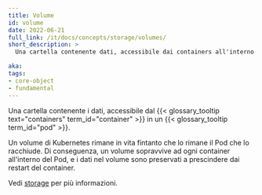```yaml
---
title: Volume
id: volume
date: 2022-06-21
full_link: /it/docs/concepts/storage/volumes/
short_description: >
  Una cartella contenente dati, accessibile dai containers all'interno del pod.

aka:
tags:
- core-object
- fundamental
---
```

Una cartella contenente i dati, accessibile dal {{< glossary_tooltip text="containers" term_id="container" >}} in un {{< glossary_tooltip term_id="pod" >}}.

<!--more-->

Un volume di Kubernetes rimane in vita fintanto che lo rimane il Pod che lo racchiude. Di conseguenza, un volume sopravvive ad ogni container all'interno del Pod, e i dati nel volume sono preservati a prescindere dai restart del container.

Vedi [storage](/docs/concepts/storage/) per più informazioni.